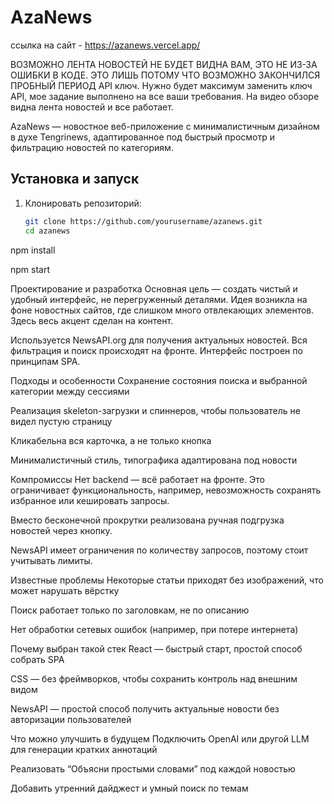 # AzaNews

ссылка на сайт - https://azanews.vercel.app/

ВОЗМОЖНО ЛЕНТА НОВОСТЕЙ НЕ БУДЕТ ВИДНА ВАМ, ЭТО НЕ ИЗ-ЗА ОШИБКИ В КОДЕ. ЭТО ЛИШЬ ПОТОМУ ЧТО ВОЗМОЖНО ЗАКОНЧИЛСЯ ПРОБНЫЙ ПЕРИОД API ключ. Нужно будет максимум заменить ключ API, мое задание выполнено на все ваши требования. На видео обзоре видна лента новостей и все работает.


AzaNews — новостное веб-приложение с минималистичным дизайном в духе Tengrinews, адаптированное под быстрый просмотр и фильтрацию новостей по категориям.

## Установка и запуск

1. Клонировать репозиторий:
   ```bash
   git clone https://github.com/yourusername/azanews.git
   cd azanews


npm install

npm start

Проектирование и разработка
Основная цель — создать чистый и удобный интерфейс, не перегруженный деталями. Идея возникла на фоне новостных сайтов, где слишком много отвлекающих элементов. Здесь весь акцент сделан на контент.

Используется NewsAPI.org для получения актуальных новостей. Вся фильтрация и поиск происходят на фронте. Интерфейс построен по принципам SPA.

Подходы и особенности
Сохранение состояния поиска и выбранной категории между сессиями

Реализация skeleton-загрузки и спиннеров, чтобы пользователь не видел пустую страницу

Кликабельна вся карточка, а не только кнопка

Минималистичный стиль, типографика адаптирована под новости

Компромиссы
Нет backend — всё работает на фронте. Это ограничивает функциональность, например, невозможность сохранять избранное или кешировать запросы.

Вместо бесконечной прокрутки реализована ручная подгрузка новостей через кнопку.

NewsAPI имеет ограничения по количеству запросов, поэтому стоит учитывать лимиты.

Известные проблемы
Некоторые статьи приходят без изображений, что может нарушать вёрстку

Поиск работает только по заголовкам, не по описанию

Нет обработки сетевых ошибок (например, при потере интернета)

Почему выбран такой стек
React — быстрый старт, простой способ собрать SPA

CSS — без фреймворков, чтобы сохранить контроль над внешним видом

NewsAPI — простой способ получить актуальные новости без авторизации пользователей

Что можно улучшить в будущем
Подключить OpenAI или другой LLM для генерации кратких аннотаций

Реализовать “Объясни простыми словами” под каждой новостью

Добавить утренний дайджест и умный поиск по темам
